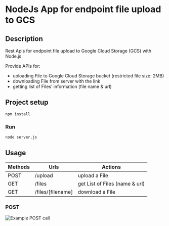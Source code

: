# NodeJs App for endpoint file upload to GCS

## Description

Rest Apis for endpoint file upload to Google Cloud Storage (GCS) with Node.js

Provide APIs for:

- uploading File to Google Cloud Storage bucket (restricted file size: 2MB)
- downloading File from server with the link
- getting list of Files’ information (file name & url)

## Project setup
```
npm install
```

### Run
```
node server.js
```

## Usage
| Methods | Urls              | Actions                        |
|---------|-------------------|--------------------------------|
| POST    | /upload           | upload a File                  |
| GET     | /files            | get List of Files (name & url) |
| GET     | /files/[filename] | download a File                |

### POST
![Example POST call](https://storage.googleapis.com/c22-pc418-bucket/postupload2.PNG)